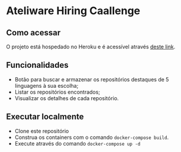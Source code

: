 

# Ateliware Hiring Caallenge

## Como acessar 
 O projeto está hospedado no Heroku e é acessível através [deste link](challenge.guixavier.com.br).

## Funcionalidades

- Botão para buscar e armazenar os repositórios destaques de 5 linguagens à sua escolha;
- Listar os repositórios encontrados;
- Visualizar os detalhes de cada repositório.
## Executar localmente
- Clone este repositório
- Construa os containers com o comando `docker-compose build`.
- Execute através do comando `docker-compose up -d`
